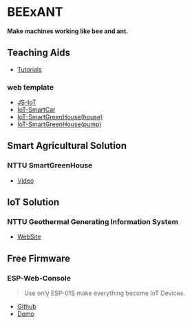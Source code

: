 # BEExANT

**Make machines working like bee and ant.**

## Teaching Aids

- [Tutorials](https://hackmd.io/@BEExANT-ta/nttu-ta)

### web template

- [JS-IoT](https://cmsg-iot.github.io/ta_work/js-iot)
- [IoT-SmartCar](https://cmsg-iot.github.io/ta_work/iot-car)
- [IoT-SmartGreenHouse(house)](https://cmsg-iot.github.io/ta_work/iot-greenhouse/house)
- [IoT-SmartGreenHouse(pump)](https://cmsg-iot.github.io/ta_work/iot-greenhouse/pump)

## Smart Agricultural Solution

### NTTU SmartGreenHouse

- [Video](https://youtu.be/zdFqs61nxcM)

## IoT Solution

### NTTU Geothermal Generating Information System

- [WebSite](http://210.240.165.134/)

## Free Firmware

### ESP-Web-Console
> Use only ESP-01S make everything become IoT Devices.
- [Github](https://github.com/cmsg-iot/ESP-Web-Console)
- [Demo](https://youtube.com/playlist?list=PLAWpxGgnnFdqH9iN2gf-UTTJ0RJ1B8IpH)